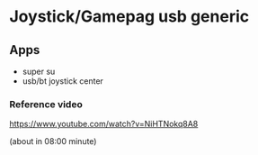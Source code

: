 # Joystick/Gamepag usb generic

## Apps

- super su
- usb/bt joystick center

### Reference video
https://www.youtube.com/watch?v=NiHTNokq8A8

(about in 08:00 minute)
